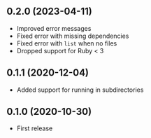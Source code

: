 ## 0.2.0 (2023-04-11)

- Improved error messages
- Fixed error with missing dependencies
- Fixed error with `list` when no files
- Dropped support for Ruby < 3

## 0.1.1 (2020-12-04)

- Added support for running in subdirectories

## 0.1.0 (2020-10-30)

- First release
